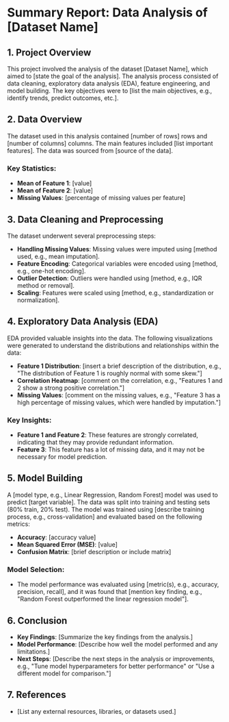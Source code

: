 # Summary Report: Data Analysis of [Dataset Name]

## 1. Project Overview

This project involved the analysis of the dataset [Dataset Name], which aimed to [state the goal of the analysis]. The analysis process consisted of data cleaning, exploratory data analysis (EDA), feature engineering, and model building. The key objectives were to [list the main objectives, e.g., identify trends, predict outcomes, etc.].

## 2. Data Overview

The dataset used in this analysis contained [number of rows] rows and [number of columns] columns. The main features included [list important features]. The data was sourced from [source of the data].

### Key Statistics:

- **Mean of Feature 1**: [value]
- **Mean of Feature 2**: [value]
- **Missing Values**: [percentage of missing values per feature]

## 3. Data Cleaning and Preprocessing

The dataset underwent several preprocessing steps:

- **Handling Missing Values**: Missing values were imputed using [method used, e.g., mean imputation].
- **Feature Encoding**: Categorical variables were encoded using [method, e.g., one-hot encoding].
- **Outlier Detection**: Outliers were handled using [method, e.g., IQR method or removal].
- **Scaling**: Features were scaled using [method, e.g., standardization or normalization].

## 4. Exploratory Data Analysis (EDA)

EDA provided valuable insights into the data. The following visualizations were generated to understand the distributions and relationships within the data:

- **Feature 1 Distribution**: [insert a brief description of the distribution, e.g., "The distribution of Feature 1 is roughly normal with some skew."]
- **Correlation Heatmap**: [comment on the correlation, e.g., "Features 1 and 2 show a strong positive correlation."]
- **Missing Values**: [comment on the missing values, e.g., "Feature 3 has a high percentage of missing values, which were handled by imputation."]

### Key Insights:

- **Feature 1 and Feature 2**: These features are strongly correlated, indicating that they may provide redundant information.
- **Feature 3**: This feature has a lot of missing data, and it may not be necessary for model prediction.

## 5. Model Building

A [model type, e.g., Linear Regression, Random Forest] model was used to predict [target variable]. The data was split into training and testing sets (80% train, 20% test). The model was trained using [describe training process, e.g., cross-validation] and evaluated based on the following metrics:

- **Accuracy**: [accuracy value]
- **Mean Squared Error (MSE)**: [value]
- **Confusion Matrix**: [brief description or include matrix]

### Model Selection:

- The model performance was evaluated using [metric(s), e.g., accuracy, precision, recall], and it was found that [mention key finding, e.g., "Random Forest outperformed the linear regression model"].

## 6. Conclusion

- **Key Findings**: [Summarize the key findings from the analysis.]
- **Model Performance**: [Describe how well the model performed and any limitations.]
- **Next Steps**: [Describe the next steps in the analysis or improvements, e.g., "Tune model hyperparameters for better performance" or "Use a different model for comparison."]

## 7. References

- [List any external resources, libraries, or datasets used.]
